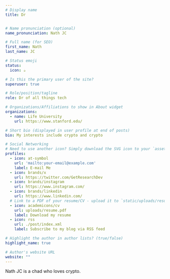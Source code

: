 ```yaml
---
# Display name
title: Dr


# Name pronunciation (optional)
name_pronunciation: Nath JC

# Full name (for SEO)
first_name: Nath 
last_name: JC

# Status emoji
status:
  icon: ☕️

# Is this the primary user of the site?
superuser: true

# Role/position/tagline
role: Dr of all things tech

# Organizations/Affiliations to show in About widget
organizations:
  - name: Life University
    url: https://www.stanford.edu/

# Short bio (displayed in user profile at end of posts)
bio: My interests include crypto and crypto

# Social Networking
# Need to use another icon? Simply download the SVG icon to your `assets/media/icons/` folder.
profiles:
  - icon: at-symbol
    url: 'mailto:your-email@example.com'
    label: E-mail Me
  - icon: brands/x
    url: https://twitter.com/GetResearchDev
  - icon: brands/instagram
    url: https://www.instagram.com/
  - icon: brands/linkedin
    url: https://www.linkedin.com/
  # Link to a PDF of your resume/CV - upload it to `static/uploads/resume.pdf`
  - icon: academicons/cv
    url: uploads/resume.pdf
    label: Download my resume
  - icon: rss
    url: ./post/index.xml
    label: Subscribe to my blog via RSS feed

# Highlight the author in author lists? (true/false)
highlight_name: true

# Author's website URL
website: ""
---
```


Nath JC is a chad who loves crypto. 
